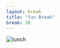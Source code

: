 ```yaml
---
layout: break
title: "fun Break"
break: 30
---
```


![lunch](https://img.freepik.com/premium-vector/lunch-time-lettering-with-cartoon-food-characters_74102-2122.jpg?w=2000)
